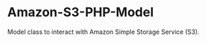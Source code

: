 Amazon-S3-PHP-Model
===================

Model class to interact with Amazon Simple Storage Service (S3).
